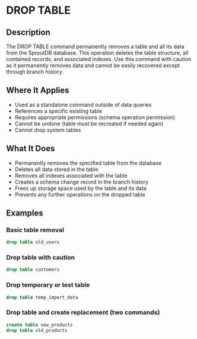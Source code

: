 # DROP TABLE

## Description

The DROP TABLE command permanently removes a table and all its data from the SproutDB database. This operation deletes the table structure, all contained records, and associated indexes. Use this command with caution as it permanently removes data and cannot be easily recovered except through branch history.

## Where It Applies

- Used as a standalone command outside of data queries
- References a specific existing table
- Requires appropriate permissions (schema operation permission)
- Cannot be undone (table must be recreated if needed again)
- Cannot drop system tables

## What It Does

- Permanently removes the specified table from the database
- Deletes all data stored in the table
- Removes all indexes associated with the table
- Creates a schema change record in the branch history
- Frees up storage space used by the table and its data
- Prevents any further operations on the dropped table

## Examples

### Basic table removal

```sql
drop table old_users
```

### Drop table with caution

```sql
drop table customers
```

### Drop temporary or test table

```sql
drop table temp_import_data
```

### Drop table and create replacement (two commands)

```sql
create table new_products
drop table old_products
```
